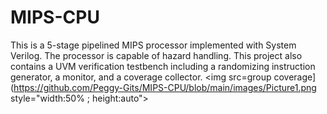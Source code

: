 # MIPS-CPU
This is a 5-stage pipelined MIPS processor implemented with System Verilog. The processor is capable of hazard handling. This project also contains a UVM verification testbench including a randomizing instruction generator, a monitor, and a coverage collector.
<img src=group coverage](https://github.com/Peggy-Gits/MIPS-CPU/blob/main/images/Picture1.png style="width:50% ; height:auto">
